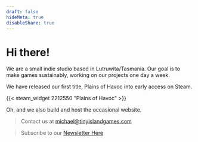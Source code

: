 ```yaml
---
draft: false
hideMeta: true
disableShare: true
---
```


# Hi there!

We are a small indie studio based in Lutruwita/Tasmania. Our goal is to make games sustainably, working on our projects one day a week.

We have released our first title, Plains of Havoc into early access on Steam.

{{< steam_widget 2212550 "Plains of Havoc" >}}

Oh, and we also build and host the occasional website.

> Contact us at [michael@tinyislandgames.com](mailto:michael@tinyislandgames.com)

> Subscribe to our [Newsletter Here](https://news.tinyislandgames.com)